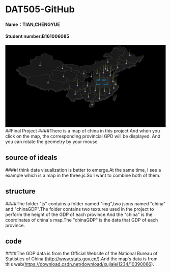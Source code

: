 # DAT505-GitHub
#### Name：TIAN,CHENGYUE
#### Student number:B161006085
![Alt text](https://github.com/3033935295/DAT505-GitHub/blob/master/image/17.png)
##Final Project
####There is a map of china in this project.And when you click on the map, the corresponding provincial GPD will be displayed. And you can rotate the geometry by your mouse.

## source of ideals
####I think data visualization is better to emerge.At the same time, I see a example which is a map in the three.js.So I want to combine both of them.  

## structure

####The folder "js" contains a folder named "img",two jsons named "china" and "chinaGDP".The folder contains two textures used in the project to perform the height of the GDP of each province.And the "china" is the coordinates of china's map.The "chinaGDP" is the data that GDP of each province.

## code

####The GDP data is from the Official Website of the National Bureau of Statistics of China (http://www.stats.gov.cn/).And the map's data is from this web(https://download.csdn.net/download/xujialei1234/10390066).

